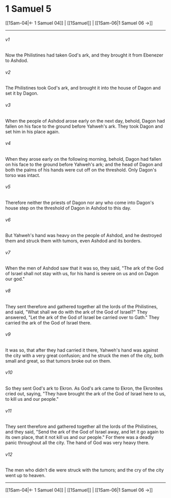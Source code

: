 # 1 Samuel 5

[[1Sam-04|← 1 Samuel 04]] | [[1Samuel]] | [[1Sam-06|1 Samuel 06 →]]
***



###### v1 
Now the Philistines had taken God's ark, and they brought it from Ebenezer to Ashdod. 

###### v2 
The Philistines took God's ark, and brought it into the house of Dagon and set it by Dagon. 

###### v3 
When the people of Ashdod arose early on the next day, behold, Dagon had fallen on his face to the ground before Yahweh's ark. They took Dagon and set him in his place again. 

###### v4 
When they arose early on the following morning, behold, Dagon had fallen on his face to the ground before Yahweh's ark; and the head of Dagon and both the palms of his hands were cut off on the threshold. Only Dagon's torso was intact. 

###### v5 
Therefore neither the priests of Dagon nor any who come into Dagon's house step on the threshold of Dagon in Ashdod to this day. 

###### v6 
But Yahweh's hand was heavy on the people of Ashdod, and he destroyed them and struck them with tumors, even Ashdod and its borders. 

###### v7 
When the men of Ashdod saw that it was so, they said, "The ark of the God of Israel shall not stay with us, for his hand is severe on us and on Dagon our god." 

###### v8 
They sent therefore and gathered together all the lords of the Philistines, and said, "What shall we do with the ark of the God of Israel?" They answered, "Let the ark of the God of Israel be carried over to Gath." They carried the ark of the God of Israel there. 

###### v9 
It was so, that after they had carried it there, Yahweh's hand was against the city with a very great confusion; and he struck the men of the city, both small and great, so that tumors broke out on them. 

###### v10 
So they sent God's ark to Ekron. As God's ark came to Ekron, the Ekronites cried out, saying, "They have brought the ark of the God of Israel here to us, to kill us and our people." 

###### v11 
They sent therefore and gathered together all the lords of the Philistines, and they said, "Send the ark of the God of Israel away, and let it go again to its own place, that it not kill us and our people." For there was a deadly panic throughout all the city. The hand of God was very heavy there. 

###### v12 
The men who didn't die were struck with the tumors; and the cry of the city went up to heaven.

***
[[1Sam-04|← 1 Samuel 04]] | [[1Samuel]] | [[1Sam-06|1 Samuel 06 →]]

